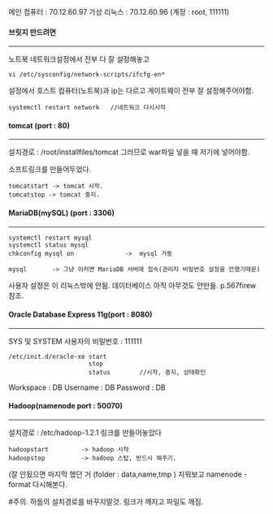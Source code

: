 메인 컴퓨터 : 70.12.60.97
가상 리눅스 : 70.12.60.96 (계정 : root, 111111)

#### 브릿지 만드려면

------

노트북 네트워크설정에서 전부 다 잘 설정해놓고

``` linux
vi /etc/sysconfig/network-scripts/ifcfg-en*
```

설정에서 호스트 컴퓨터(노트북)과 ip는 다르고 게이트웨이 전부 잘 설정해주어야함.

``` linux
systemctl restart network	//네트워크 다시시작
```



#### tomcat (port : 80)

------

설치경로 : /root/installfiles/tomcat
그러므로 war파일 넣을 때 저기에 넣어야함.

소프트링크를 만들어두었다.

```linux
tomcatstart -> tomcat 시작.
tomcatstop -> tomcat 중지.
```



#### MariaDB(mySQL) (port : 3306)

------

```linux
systemctl restart mysql
systemctl status mysql
chkconfig mysql on 				->  mysql 가동
```

```linux
mysql		-> 그냥 이러면 MariaDB 서버에 접속(관리자 비밀번호 설정을 안했기때문)
```

사용자 설정은 이 리눅스밖에 안됨. 
데이터베이스 아직 아무것도 안만듦.      p.567firew 참조.



#### Oracle Database Express 11g(port : 8080)

------

SYS 및 SYSTEM 사용자의 비밀번호 : 111111

```linux
/etc/init.d/oracle-xe start
					  stop
					  status		//시작, 중지, 상태확인
```



Workspace : DB
Username : DB
Password : DB





#### Hadoop(namenode port : 50070)

------

설치경로 : /etc/hadoop-1.2.1
링크를 만들어놓았다

``` linux
hadoopstart			-> hadoop 시작
hadoopstop			-> hadoop 스탑, 반드시 해주기.
```

(잘 안됬으면 마지막 했던 거 (folder : data,name,tmp ) 지워보고 namenode -format 다시해본다.

#주의. 하둡의 설치경로를 바꾸지말것. 링크가 깨지고 파일도 깨짐.